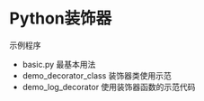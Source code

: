 # Python装饰器

示例程序

- basic.py 最基本用法
- demo_decorator_class 装饰器类使用示范
- demo_log_decorator 使用装饰器函数的示范代码
